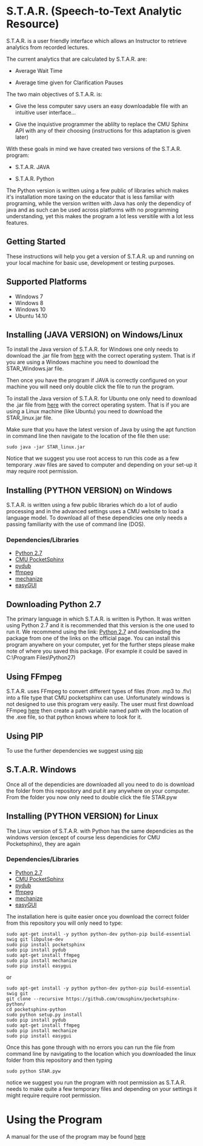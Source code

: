 # S.T.A.R. (Speech-to-Text Analytic Resource)

S.T.A.R. is a user friendly interface which allows an Instructor to retrieve analytics from recorded lectures. 

The current analytics that are calculated by S.T.A.R. are:

- Average Wait Time

- Average time given for Clarification Pauses

The two main objectives of S.T.A.R. is:

- Give the less computer savy users an easy downloadable file with an intuitive user interface...

- Give the inquistive programmer the ablilty to replace the CMU Sphinx API with any of their choosing (instructions for this adaptation is given later)

With these goals in mind we have created two versions of the S.T.A.R. program:

- S.T.A.R. JAVA

- S.T.A.R. Python

The Python version is written using a few public  of libraries which makes it's installation more taxing on the educator that is less familiar with programing, while the version written with Java has only the dependicy of java and as such can be used across platforms with no programming understanding, yet this makes the program a lot less versitile with a lot less features.

## Getting Started

These instructions will help you get a version of S.T.A.R. up and running on your local machine for basic use, development or testing purposes. 

Supported Platforms
-------------------

- Windows 7
- Windows 8
- Windows 10
- Ubuntu 14.10

Installing (JAVA VERSION) on Windows/Linux
------------------ 
To install the Java version of S.T.A.R. for Windows one only needs to download the .jar file from [here](https://www.sc.edu/about/offices_and_divisions/cte/about/news/2018/gta_teaching_resource_grant_2018.php) with the correct operating system.
That is if you are using a Windows machine you need to download the STAR_Windows.jar file.

Then once you have the program if JAVA is correctly configured on your machine you will need only double click the file to run the program.

To install the Java version of S.T.A.R. for Ubuntu one only need to download the .jar file from [here](https://www.sc.edu/about/offices_and_divisions/cte/about/news/2018/gta_teaching_resource_grant_2018.php) with the correct operating system.
That is if you are using a Linux machine (like Ubuntu) you need to download the STAR_linux.jar file.

Make sure that you have the latest version of Java by using the apt function in command line then navigate to the location of the file then use:
```
sudo java -jar STAR_linux.jar
```
Notice that we suggest you use root access to run this code as a few temporary .wav files are saved to computer and depending on your set-up it may require root permission. 




Installing (PYTHON VERSION) on Windows
------------------
S.T.A.R. is written using a few public libraries which do a lot of audio processing and in the advanced settings uses a CMU website to load a language model. To download all of these dependicies one only needs a passing familiarity with the use of command line (DOS). 




### Dependencies/Libraries

- [Python 2.7](https://www.python.org/download/releases/2.7/)
- [CMU PocketSphinx](https://github.com/cmusphinx/pocketsphinx-python)
- [pydub](https://pypi.org/project/pydub/)
- [ffmpeg](https://www.ffmpeg.org/)
- [mechanize](https://pypi.org/project/mechanize/)
- [easyGUI](https://pypi.org/project/easygui/)



Downloading Python 2.7
------------------
The primary language in which S.T.A.R. is written is Python. It was written using Python 2.7 and it is recommended that this version is the one used to run it. We recommend using the link: [Python 2.7](https://www.python.org/download/releases/2.7/) and downloading the package from one of the links on the official page. You can install this program anywhere on your computer, yet for the further steps please make note of where you saved this package. (For example it could be saved in C:\Program Files\Python27\)


Using FFmpeg
------------------
S.T.A.R. uses FFmpeg to convert different types of files (from .mp3 to .flv) into a file type that CMU pocketsphinx can use. Unfortunately windows is not designed to use this program very easily. The user must first download FFmpeg [here](https://www.ffmpeg.org/) then create a path variable named path with the location of the .exe file, so that python knows where to look for it. 


Using PIP
------------------
To use the further dependencies we suggest using [pip](https://pypi.python.org/pypi/pip/)


S.T.A.R. Windows
------------------
Once all of the dependicies are downloaded all you need to do is download the folder from this repository and put it any anywhere on your computer. From the folder you now only need to double click the file STAR.pyw


Installing (PYTHON VERSION) for Linux
------------------
The Linux version of S.T.A.R. with Python has the same dependicies as the windows version (except of course less dependicies for CMU Pocketsphinx), they are again

### Dependencies/Libraries

- [Python 2.7](https://www.python.org/download/releases/2.7/)
- [CMU PocketSphinx](https://github.com/cmusphinx/pocketsphinx-python)
- [pydub](https://pypi.org/project/pydub/)
- [ffmpeg](https://www.ffmpeg.org/)
- [mechanize](https://pypi.org/project/mechanize/)
- [easyGUI](https://pypi.org/project/easygui/)


The installation here is quite easier once you download the correct folder from this repository you will only need to type:
```
sudo apt-get install -y python python-dev python-pip build-essential swig git libpulse-dev
sudo pip install pocketsphinx
sudo pip install pydub
sudo apt-get install ffmpeg
sudo pip install mechanize
sudo pip install easygui
```

or

```
sudo apt-get install -y python python-dev python-pip build-essential swig git
git clone --recursive https://github.com/cmusphinx/pocketsphinx-python/
cd pocketsphinx-python
sudo python setup.py install
sudo pip install pydub
sudo apt-get install ffmpeg
sudo pip install mechanize
sudo pip install easygui
```

Once this has gone through with no errors you can run the file from command line by navigating to the location which you downloaded the linux folder from this repository and then typing
```
sudo python STAR.pyw
```
notice we suggest you run the program with root permission as S.T.A.R. needs to make quite a few temporary files and depending on your settings it might require require root permission.



# Using the Program

A manual for the use of the program may be found [here](https://www.sc.edu/about/offices_and_divisions/cte/about/news/2018/gta_teaching_resource_grant_2018.php)


